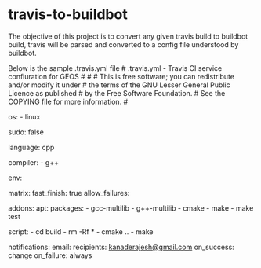 # travis-to-buildbot
<div>
<p>The objective of this project is to convert any given travis build to buildbot build, travis will be parsed and
converted to a config file understood by buildbot.</p>
<article>
Below is the sample .travis.yml file
# .travis.yml - Travis CI service confiuration for GEOS
#
#
# This is free software; you can redistribute and/or modify it under
# the terms of the GNU Lesser General Public Licence as published
# by the Free Software Foundation.
# See the COPYING file for more information.
#

os:
    - linux

sudo: false

language: cpp

compiler:
    - g++

env:

matrix:
  fast_finish: true
  allow_failures:

addons:
  apt:
    packages:
    - gcc-multilib
    - g++-multilib
    - cmake
    - make
    - make test

script:
    - cd build
    - rm -Rf *
    - cmake ..
    - make

notifications:
    email:
        recipients:
           kanaderajesh@gmail.com
        on_success: change
        on_failure: always

</article>
</div>
